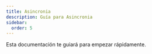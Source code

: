 ```yaml
---
title: Asincronia
description: Guía para Asincronia
sidebar:
  order: 5
---
```

Esta documentación te guiará para empezar rápidamente.
